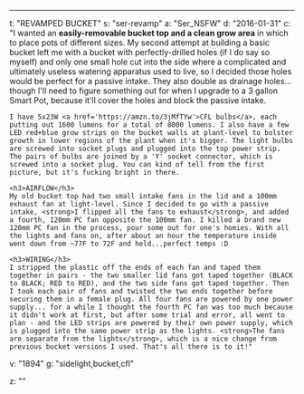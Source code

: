 ---
t: "REVAMPED BUCKET"
s: "ser-revamp"
a: "Ser_NSFW"
d: "2016-01-31"
c: "I wanted an <strong>easily-removable bucket top and a clean grow area</strong> in which to place pots of different sizes. My second attempt at building a basic bucket left me with a bucket with perfectly-drilled holes (if I do say so myself) and only one small hole cut into the side where a complicated and ultimately useless watering apparatus used to live, so I decided those holes would be perfect for a passive intake. They also double as drainage holes... though I'll need to figure something out for when I upgrade to a 3 gallon Smart Pot, because it'll cover the holes and block the passive intake.

    I have 5x23W <a href='https://amzn.to/3jMfTYw'>CFL bulbs</a>, each putting out 1600 lumens for a total of 8000 lumens. I also have a few LED red+blue grow strips on the bucket walls at plant-level to bolster growth in lower regions of the plant when it's bigger. The light bulbs are screwed into socket plugs and plugged into the top power strip. The pairs of bulbs are joined by a 'Y' socket connector, which is screwed into a socket plug. You can kind of tell from the first picture, but it's fucking bright in there.

    <h3>AIRFLOW</h3>
    My old bucket top had two small intake fans in the lid and a 100mm exhaust fan at light-level. Since I decided to go with a passive intake, <strong>I flipped all the fans to exhaust</strong>, and added a fourth, 120mm PC fan opposite the 100mm fan. I killed a brand new 120mm PC fan in the process, pour some out for one's homies. With all the lights and fans on, after about an hour the temperature inside went down from ~77F to 72F and held...perfect temps :D

    <h3>WIRING</h3>
    I stripped the plastic off the ends of each fan and taped them together in pairs - the two smaller lid fans got taped together (BLACK to BLACK; RED to RED), and the two side fans got taped together. Then I took each pair of fans and twisted the two ends together before securing them in a female plug. All four fans are powered by one power supply... for a while I thought the fourth PC fan was too much because it didn't work at first, but after some trial and error, all went to plan - and the LED strips are powered by their own power supply, which is plugged into the same power strip as the lights. <strong>The fans are separate from the lights</strong>, which is a nice change from previous bucket versions I used. That's all there is to it!"
v: "1894"
g: "sidelight,bucket,cfl"

z: ""

